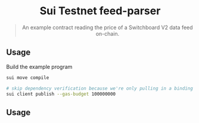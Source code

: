 <div align="center">

<!-- commonheader -->

<!-- commonheaderstop -->

# Sui Testnet feed-parser

> An example contract reading the price of a Switchboard V2 data feed on-chain.

</div>

## Usage

Build the example program

```bash
sui move compile

# skip dependency verification because we're only pulling in a binding (not the full source)
sui client publish --gas-budget 100000000
```

## Usage

<!-- usage -->

<!-- usagestop -->
